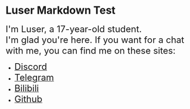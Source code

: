 # Luser Markdown Test

<font size=5>I'm Luser, a 17-year-old student.
</font>  
<font size=5>I'm glad you're here. If you want for a chat with me, you can find me on these sites:
</font>   

- [<font size=5>Discord</font>](https://discord.gg/ArBx5ydcXw)  
- [<font size=5>Telegram</font>](https://t.me/lumorian)
- [<font size=5>Bilibili</font>](https://space.bilibili.com/362836326?spm_id_from=333.1007.0.0)  
- [<font size=5>Github</font>](https://github.com/Lumorian)
